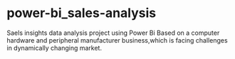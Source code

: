 # power-bi_sales-analysis
Saels insights data analysis project using Power Bi
Based on a computer hardware and peripheral manufacturer business,which is facing challenges in dynamically changing market.
